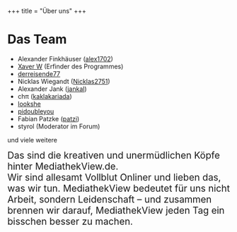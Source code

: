 +++
title = "Über uns"
+++

# Das Team

- Alexander Finkhäuser ([alex1702](https://github.com/orgs/mediathekview/people/alex1702))
- [Xaver W](https://github.com/orgs/mediathekview/people/xaverW) (Erfinder des Programmes)
- [derreisende77](https://github.com/orgs/mediathekview/people/derreisende77)
- Nicklas Wiegandt ([Nicklas2751](https://github.com/orgs/mediathekview/people/Nicklas2751))
- Alexander Jank ([jankal](https://github.com/orgs/mediathekview/people/jankal))
- chπ ([kaklakariada](https://github.com/orgs/mediathekview/people/kaklakariada))
- [lookshe](https://github.com/orgs/mediathekview/people/lookshe)
- [pidoubleyou](https://github.com/orgs/mediathekview/people/pidoubleyou)
- Fabian Patzke ([patzi](https://github.com/orgs/mediathekview/people/patzi))
- styrol (Moderator im Forum)

und viele weitere

<span style="font-size: 1.5em">
    Das sind die kreativen und unermüdlichen Köpfe hinter MediathekView.de. <br />
    Wir sind allesamt Vollblut Onliner und lieben das, was wir tun.
    MediathekView bedeutet für uns nicht Arbeit, sondern Leidenschaft – und
    zusammen brennen wir darauf, MediathekView jeden Tag ein bisschen
    besser zu machen.
</span>